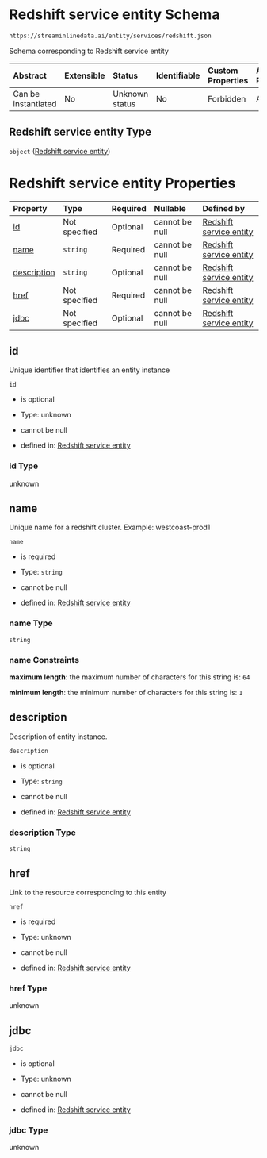 # Redshift service entity Schema

```txt
https://streaminlinedata.ai/entity/services/redshift.json
```

Schema corresponding to Redshift service entity

| Abstract            | Extensible | Status         | Identifiable | Custom Properties | Additional Properties | Access Restrictions | Defined In                                                            |
| :------------------ | :--------- | :------------- | :----------- | :---------------- | :-------------------- | :------------------ | :-------------------------------------------------------------------- |
| Can be instantiated | No         | Unknown status | No           | Forbidden         | Allowed               | none                | [redshift.json](../out/services/redshift.json "open original schema") |

## Redshift service entity Type

`object` ([Redshift service entity](redshift.md))

# Redshift service entity Properties

| Property                    | Type          | Required | Nullable       | Defined by                                                                                                                                        |
| :-------------------------- | :------------ | :------- | :------------- | :------------------------------------------------------------------------------------------------------------------------------------------------ |
| [id](#id)                   | Not specified | Optional | cannot be null | [Redshift service entity](redshift-properties-id.md "https://streaminlinedata.ai/entity/services/redshift.json#/properties/id")                   |
| [name](#name)               | `string`      | Required | cannot be null | [Redshift service entity](redshift-properties-name.md "https://streaminlinedata.ai/entity/services/redshift.json#/properties/name")               |
| [description](#description) | `string`      | Optional | cannot be null | [Redshift service entity](redshift-properties-description.md "https://streaminlinedata.ai/entity/services/redshift.json#/properties/description") |
| [href](#href)               | Not specified | Required | cannot be null | [Redshift service entity](redshift-properties-href.md "https://streaminlinedata.ai/entity/services/redshift.json#/properties/href")               |
| [jdbc](#jdbc)               | Not specified | Optional | cannot be null | [Redshift service entity](redshift-properties-jdbc.md "https://streaminlinedata.ai/entity/services/redshift.json#/properties/jdbc")               |

## id

Unique identifier that identifies an entity instance

`id`

*   is optional

*   Type: unknown

*   cannot be null

*   defined in: [Redshift service entity](redshift-properties-id.md "https://streaminlinedata.ai/entity/services/redshift.json#/properties/id")

### id Type

unknown

## name

Unique name for a redshift cluster. Example: westcoast-prod1

`name`

*   is required

*   Type: `string`

*   cannot be null

*   defined in: [Redshift service entity](redshift-properties-name.md "https://streaminlinedata.ai/entity/services/redshift.json#/properties/name")

### name Type

`string`

### name Constraints

**maximum length**: the maximum number of characters for this string is: `64`

**minimum length**: the minimum number of characters for this string is: `1`

## description

Description of entity instance.

`description`

*   is optional

*   Type: `string`

*   cannot be null

*   defined in: [Redshift service entity](redshift-properties-description.md "https://streaminlinedata.ai/entity/services/redshift.json#/properties/description")

### description Type

`string`

## href

Link to the resource corresponding to this entity

`href`

*   is required

*   Type: unknown

*   cannot be null

*   defined in: [Redshift service entity](redshift-properties-href.md "https://streaminlinedata.ai/entity/services/redshift.json#/properties/href")

### href Type

unknown

## jdbc



`jdbc`

*   is optional

*   Type: unknown

*   cannot be null

*   defined in: [Redshift service entity](redshift-properties-jdbc.md "https://streaminlinedata.ai/entity/services/redshift.json#/properties/jdbc")

### jdbc Type

unknown
